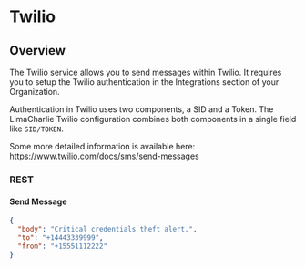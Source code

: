# Twilio

## Overview
The Twilio service allows you to send messages within Twilio. It requires
you to setup the Twilio authentication in the Integrations section of your Organization.

Authentication in Twilio uses two components, a SID and a Token. The LimaCharlie Twilio
configuration combines both components in a single field like `SID/TOKEN`.

Some more detailed information is available here: https://www.twilio.com/docs/sms/send-messages

### REST

#### Send Message
```json
{
  "body": "Critical credentials theft alert.",
  "to": "+14443339999",
  "from": "+15551112222"
}
```
